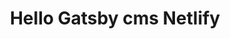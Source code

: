 ---
templateKey: home
title: Hello Gatsby cms Netlify
intro: Gatsby netlify cms plugin is So Nice!! But Graphql is so difficult but
  becomming good at using Graphql. Then Everybody🦧, if you want to try netlify
  cms plugin in Gatsby, you have to do it! I hope you enjoying graphql, gatsby,
  react , netlify, github and etc ...👱‍♂️
image: assets/ko-gi.jpg
---